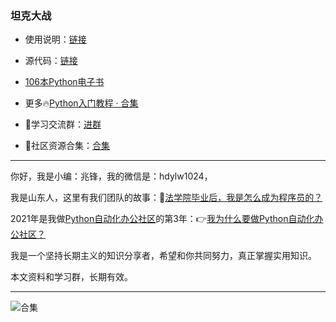 ### 坦克大战

- 使用说明：[链接](https://mp.weixin.qq.com/s/079HcgEuKnBbxKPedLg72Q)
- 源代码：[链接](https://gitee.com/zhaofeng092/library/blob/main/life/%E5%90%8E%E5%8F%B0%E5%88%86%E4%BA%AB/%E5%9D%A6%E5%85%8B%E5%A4%A7%E6%88%98/game.py)



- [106本Python电子书](https://mp.weixin.qq.com/s/Wa27Or7SaChF5rCw7LLdVg)
- 更多🔥[Python入门教程 · 合集](https://gitee.com/zhaofeng092/python_auto_office/blob/master/%E5%85%B3%E9%94%AE%E8%AF%8D/%E7%BE%A4%E8%81%8A/%E6%9C%80%E6%96%B0%E6%95%99%E7%A8%8B/%E5%85%A5%E9%97%A8.md)

- 🚸学习交流群：[进群](https://mp.weixin.qq.com/s/wx-JkgOUoJhb-7ZESxl93w) 
- 📱社区资源合集：[合集](https://mp.weixin.qq.com/s/G_5cY05Qoc_yCXGQs4vIeg)

------

你好，我是小编：兆锋，我的微信是：hdylw1024，

我是山东人，这里有我们团队的故事：💼[法学院毕业后，我是怎么成为程序员的？](https://mp.weixin.qq.com/s/UrJ5PkRWYydaajGetUqFYQ)

2021年是我做[Python自动化办公社区](https://gitee.com/zhaofeng092/python_auto_office/blob/master/%E5%85%B3%E9%94%AE%E8%AF%8D/%E7%BE%A4%E8%81%8A/%E5%85%A8%E7%BD%91%E5%90%8C%E5%90%8D.md)的第3年：👉[我为什么要做Python自动化办公社区？](https://mp.weixin.qq.com/s/TUUX5reeYAcrTZVDh-VSuA)

我是一个坚持长期主义的知识分享者，希望和你共同努力，真正掌握实用知识。

本文资料和学习群，长期有效。

------


![合集](https://img-blog.csdnimg.cn/20210303170458567.jpg?x-oss-process=image/watermark,type_ZmFuZ3poZW5naGVpdGk,shadow_10,text_aHR0cHM6Ly9ibG9nLmNzZG4ubmV0L3dlaXhpbl80MjMyMTUxNw==,size_16,color_FFFFFF,t_70#pic_center)